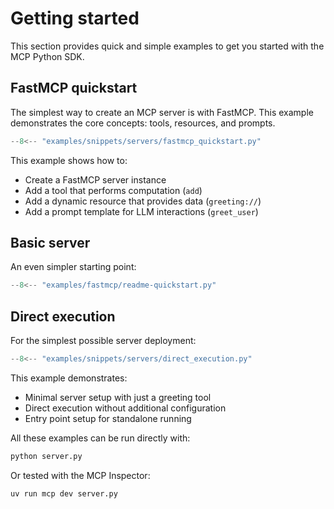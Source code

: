 # Getting started

This section provides quick and simple examples to get you started with the MCP Python SDK.

## FastMCP quickstart

The simplest way to create an MCP server is with FastMCP. This example demonstrates the core concepts: tools, resources, and prompts.

```python
--8<-- "examples/snippets/servers/fastmcp_quickstart.py"
```

This example shows how to:

- Create a FastMCP server instance
- Add a tool that performs computation (`add`)
- Add a dynamic resource that provides data (`greeting://`)
- Add a prompt template for LLM interactions (`greet_user`)

## Basic server

An even simpler starting point:

```python
--8<-- "examples/fastmcp/readme-quickstart.py"
```

## Direct execution

For the simplest possible server deployment:

```python
--8<-- "examples/snippets/servers/direct_execution.py"
```

This example demonstrates:

- Minimal server setup with just a greeting tool
- Direct execution without additional configuration
- Entry point setup for standalone running

All these examples can be run directly with:

```bash
python server.py
```

Or tested with the MCP Inspector:

```bash
uv run mcp dev server.py
```